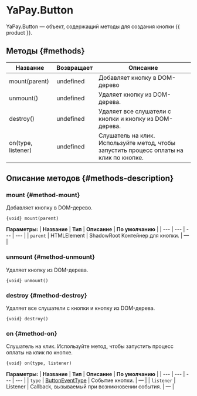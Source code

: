 # YaPay.Button

YaPay.Button — объект, содержащий методы для создания кнопки {{ product }}.



## **Методы** {#methods}
| **Название** | **Возвращает** | **Описание** |
| --- | --- | --- |
| mount(parent) | undefined | Добавляет кнопку в DOM-дерево |
| unmount() | undefined | Удаляет кнопку из DOM-дерева. |
| destroy() | undefined | Удаляет все слушатели с кнопки и кнопку из DOM-дерева. |
| on(type, listener) | undefined | Слушатель на клик. Используйте метод, чтобы запустить процесс оплаты на клик по кнопке. |




## **Описание методов** {#methods-description}



### **mount** {#method-mount}
Добавляет кнопку в DOM-дерево.



```
{void} mount(parent)
```

**Параметры:**
| **Название** | **Тип** | **Описание** | **По умолчанию** |
| --- | --- | --- | --- |
| `parent` | HTMLElement | ShadowRoot Контейнер для кнопки. | — |





### **unmount** {#method-unmount}
Удаляет кнопку из DOM-дерева.



```
{void} unmount()
```



### **destroy** {#method-destroy}
Удаляет все слушатели с кнопки и кнопку из DOM-дерева.



```
{void} destroy()
```




### **on** {#method-on}
Слушатель на клик. Используйте метод, чтобы запустить процесс оплаты на клик по кнопке.



```
{void} on(type, listener)
```

**Параметры:**
| **Название** | **Тип** | **Описание** | **По умолчанию** |
| --- | --- | --- | --- |
| `type` | [ButtonEventType](yapay.md#enums) | Событие кнопки. | — |
| `listener` | Listener<MouseEvent> | Сallback, вызываемый при возникновении события. | — |

